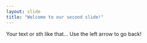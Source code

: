 ```yaml
---
layout: slide
title: "Welcome to our second slide!"
---
```

Your text or sth like that...
Use the left arrow to go back!